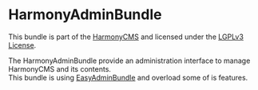 # HarmonyAdminBundle
This bundle is part of the [HarmonyCMS] and licensed under the [LGPLv3 License].

The HarmonyAdminBundle provide an administration interface to manage HarmonyCMS and its contents.   
This bundle is using [EasyAdminBundle] and overload some of is features.

[HarmonyCMS]: https://harmonycms.net
[LGPLv3 License]: https://opensource.org/licenses/lgpl-3.0.html
[EasyAdminBundle]: https://github.com/EasyCorp/EasyAdminBundle
